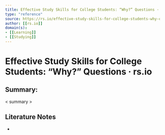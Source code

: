 ```yaml
---
title: Effective Study Skills for College Students: “Why?” Questions · rs.io
type: "reference"
source: https://rs.io/effective-study-skills-for-college-students-why-questions/ 
author: [[rs.io]]
domain(s):
- [[Learning]]
- [[Studying]]
---
```

# Effective Study Skills for College Students: “Why?” Questions · rs.io

## Summary:

< summary >

## Literature Notes

- 
